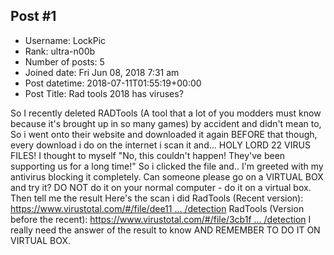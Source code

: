 ## Post #1
- Username: LockPic
- Rank: ultra-n00b
- Number of posts: 5
- Joined date: Fri Jun 08, 2018 7:31 am
- Post datetime: 2018-07-11T01:55:19+00:00
- Post Title: Rad tools 2018 has viruses?

So I recently deleted RADTools (A tool that a lot of you modders must know because it's brought up in so many games) by accident and didn't mean to, So i went onto their website and downloaded it again BEFORE that though, every download i do on the internet i scan it and... HOLY LORD 22 VIRUS FILES! I thought to myself "No, this couldn't happen! They've been supporting us for a long time!" So i clicked the file and.. I'm greeted with my antivirus blocking it completely. Can someone please go on a VIRTUAL BOX and try it? DO NOT do it on your normal computer - do it on a virtual box. Then tell me the result Here's the scan i did
RadTools (Recent version): [https://www.virustotal.com/#/file/dee11 ... /detection](https://www.virustotal.com/#/file/dee11c5e5c326a32680d299d419a9affa40a503fd432c6390550a6d3bd22e344/detection)
RadTools (Version before the recent): [https://www.virustotal.com/#/file/3cb1f ... /detection](https://www.virustotal.com/#/file/3cb1f66815157209afee876f6e659c40b523d73a41089e959bf773af600693be/detection)
I really need the answer of the result to know
AND REMEMBER TO DO IT ON VIRTUAL BOX.
